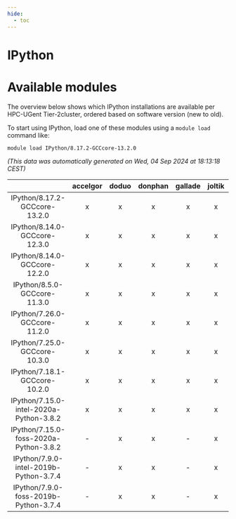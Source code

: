 ```yaml
---
hide:
  - toc
---
```


IPython
=======

# Available modules


The overview below shows which IPython installations are available per HPC-UGent Tier-2cluster, ordered based on software version (new to old).

To start using IPython, load one of these modules using a `module load` command like:

```shell
module load IPython/8.17.2-GCCcore-13.2.0
```

*(This data was automatically generated on Wed, 04 Sep 2024 at 18:13:18 CEST)*  

| |accelgor|doduo|donphan|gallade|joltik|shinx|skitty|
| :---: | :---: | :---: | :---: | :---: | :---: | :---: | :---: |
|IPython/8.17.2-GCCcore-13.2.0|x|x|x|x|x|x|x|
|IPython/8.14.0-GCCcore-12.3.0|x|x|x|x|x|x|x|
|IPython/8.14.0-GCCcore-12.2.0|x|x|x|x|x|-|x|
|IPython/8.5.0-GCCcore-11.3.0|x|x|x|x|x|x|x|
|IPython/7.26.0-GCCcore-11.2.0|x|x|x|x|x|-|x|
|IPython/7.25.0-GCCcore-10.3.0|x|x|x|x|x|-|x|
|IPython/7.18.1-GCCcore-10.2.0|x|x|x|x|x|-|x|
|IPython/7.15.0-intel-2020a-Python-3.8.2|x|x|x|x|x|-|x|
|IPython/7.15.0-foss-2020a-Python-3.8.2|-|x|x|-|x|-|x|
|IPython/7.9.0-intel-2019b-Python-3.7.4|-|x|x|-|x|-|x|
|IPython/7.9.0-foss-2019b-Python-3.7.4|-|x|x|-|x|-|x|
